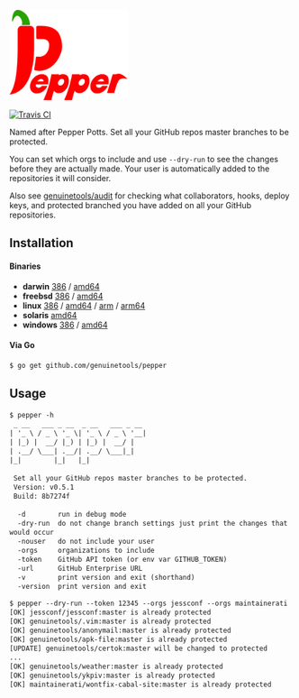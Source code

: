 <p align="left"><img src="logo/horizontal.png" alt="pepper" height="160px"></p>

[![Travis CI](https://travis-ci.org/genuinetools/pepper.svg?branch=master)](https://travis-ci.org/genuinetools/pepper)

Named after Pepper Potts. Set all your GitHub repos master branches to be
protected.

You can set which orgs to include and use `--dry-run` to see the
changes before they are actually made. Your user is automatically added to the
repositories it will consider.

Also see [genuinetools/audit](https://github.com/genuinetools/audit) for checking what
collaborators, hooks, deploy keys, and protected branched you have added on
all your GitHub repositories.

## Installation

#### Binaries

- **darwin** [386](https://github.com/genuinetools/pepper/releases/download/v0.5.1/pepper-darwin-386) / [amd64](https://github.com/genuinetools/pepper/releases/download/v0.5.1/pepper-darwin-amd64)
- **freebsd** [386](https://github.com/genuinetools/pepper/releases/download/v0.5.1/pepper-freebsd-386) / [amd64](https://github.com/genuinetools/pepper/releases/download/v0.5.1/pepper-freebsd-amd64)
- **linux** [386](https://github.com/genuinetools/pepper/releases/download/v0.5.1/pepper-linux-386) / [amd64](https://github.com/genuinetools/pepper/releases/download/v0.5.1/pepper-linux-amd64) / [arm](https://github.com/genuinetools/pepper/releases/download/v0.5.1/pepper-linux-arm) / [arm64](https://github.com/genuinetools/pepper/releases/download/v0.5.1/pepper-linux-arm64)
- **solaris** [amd64](https://github.com/genuinetools/pepper/releases/download/v0.5.1/pepper-solaris-amd64)
- **windows** [386](https://github.com/genuinetools/pepper/releases/download/v0.5.1/pepper-windows-386) / [amd64](https://github.com/genuinetools/pepper/releases/download/v0.5.1/pepper-windows-amd64)

#### Via Go

```bash
$ go get github.com/genuinetools/pepper
```

## Usage

```console
$ pepper -h
 _ __   ___ _ __  _ __   ___ _ __
| '_ \ / _ \ '_ \| '_ \ / _ \ '__|
| |_) |  __/ |_) | |_) |  __/ |
| .__/ \___| .__/| .__/ \___|_|
|_|        |_|   |_|

 Set all your GitHub repos master branches to be protected.
 Version: v0.5.1
 Build: 8b7274f

  -d        run in debug mode
  -dry-run  do not change branch settings just print the changes that would occur
  -nouser   do not include your user
  -orgs     organizations to include
  -token    GitHub API token (or env var GITHUB_TOKEN)
  -url      GitHub Enterprise URL
  -v        print version and exit (shorthand)
  -version  print version and exit
```

```console
$ pepper --dry-run --token 12345 --orgs jessconf --orgs maintainerati
[OK] jessconf/jessconf:master is already protected
[OK] genuinetools/.vim:master is already protected
[OK] genuinetools/anonymail:master is already protected
[OK] genuinetools/apk-file:master is already protected
[UPDATE] genuinetools/certok:master will be changed to protected
...
[OK] genuinetools/weather:master is already protected
[OK] genuinetools/ykpiv:master is already protected
[OK] maintainerati/wontfix-cabal-site:master is already protected
```
